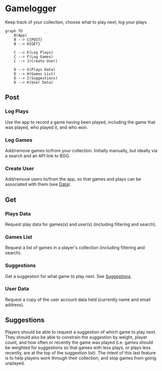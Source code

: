 # Gamelogger
Keep track of your collection, choose what to play next, log your plays

```mermaid
graph TD
    B(App)
    B --> C{POST}
    B --> D{GET}

    C --> E(Log Plays)
    C --> F(Log Games)
    C --> J(Create User)

    D --> G(Plays Data)
    D --> H(Games List)
    D --> I(Suggestions)
    D --> K(User Data)
```

## Post

### Log Plays
Use the app to record a game having been played, including the game that was played, who played it, and who won.

### Log Games
Add/remove games to/from your collection. Initially manually, but ideally via a search and an API link to BGG.

### Create User
Add/remove users to/from the app, so that games and plays can be associated with them (see [Data](/data/data.md)).

## Get

### Plays Data
Request play data for games(s) and user(s) (including filtering and search).

### Games List
Request a list of games in a player's collection (including filtering and search).

### Suggestions
Get a suggestion for what game to play next. See [Suggestions](/##Suggestions).

### User Data
Request a copy of the user account data held (currently name and email address).

## Suggestions
Players should be able to request a suggestion of which game to play next. They should also be able to constrain the suggestion by weight, player count, and how often or recently the game was played (i.e. games should be weighted for suggestions so that games with less plays, or plays less recently, are at the top of the suggestion list). The intent of this last feature is to help players work through their collection, and stop games from going unplayed.